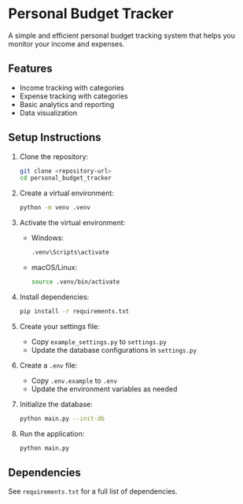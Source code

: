 # Personal Budget Tracker

A simple and efficient personal budget tracking system that helps you monitor your income and expenses.

## Features

- Income tracking with categories
- Expense tracking with categories
- Basic analytics and reporting
- Data visualization

## Setup Instructions

1. Clone the repository:
   ```bash
   git clone <repository-url>
   cd personal_budget_tracker
   ```

2. Create a virtual environment:
   ```bash
   python -m venv .venv
   ```

3. Activate the virtual environment:
   - Windows:
     ```bash
     .venv\Scripts\activate
     ```
   - macOS/Linux:
     ```bash
     source .venv/bin/activate
     ```

4. Install dependencies:
   ```bash
   pip install -r requirements.txt
   ```

5. Create your settings file:
   - Copy `example_settings.py` to `settings.py`
   - Update the database configurations in `settings.py`

6. Create a `.env` file:
   - Copy `.env.example` to `.env`
   - Update the environment variables as needed

7. Initialize the database:
   ```bash
   python main.py --init-db
   ```

8. Run the application:
   ```bash
   python main.py
   ```

## Dependencies

See `requirements.txt` for a full list of dependencies.
